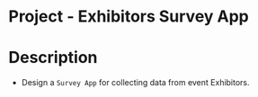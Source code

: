 # Project - Exhibitors Survey App

# Description
* Design a `Survey App` for collecting data from event Exhibitors.